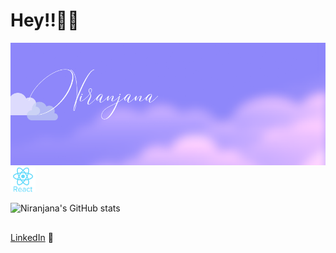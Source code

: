 # Hey!!👋🏾
![image](https://github.com/Niranjana123-art/Niranjana/blob/main/Niranjana.png)
<a href="https://reactjs.org/" target="_blank"> <img src="https://raw.githubusercontent.com/devicons/devicon/master/icons/react/react-original-wordmark.svg" alt="react" width="40" height="40"/> </a> 

![Niranjana's GitHub stats](https://github-readme-stats.vercel.app/api?username=Niranjana123-art&show_icons=true&theme=react)
##
<a href="https://www.linkedin.com/in/monicampowell/">LinkedIn</a> 💼


